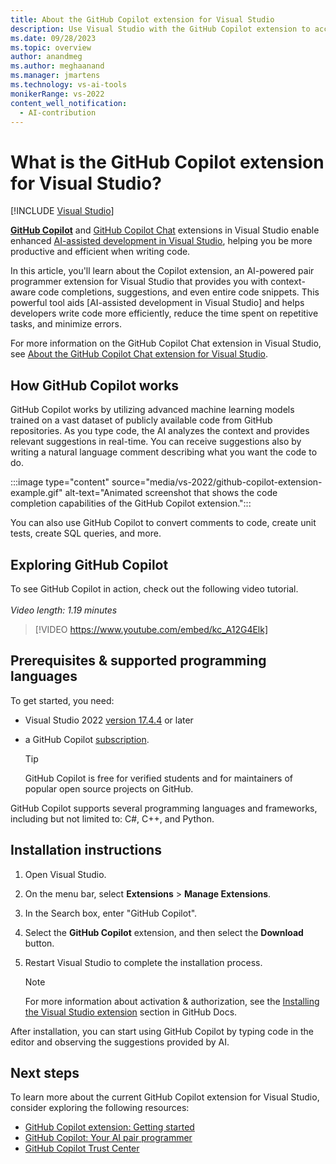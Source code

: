 ```yaml
---
title: About the GitHub Copilot extension for Visual Studio
description: Use Visual Studio with the GitHub Copilot extension to access AI features and generate information about your code, including suggested edits and new code snippets.
ms.date: 09/28/2023
ms.topic: overview 
author: anandmeg
ms.author: meghaanand
ms.manager: jmartens
ms.technology: vs-ai-tools
monikerRange: vs-2022
content_well_notification: 
  - AI-contribution
---
```

# What is the GitHub Copilot extension for Visual Studio?

 [!INCLUDE [Visual Studio](~/includes/applies-to-version/vs-windows-only.md)]

[**GitHub Copilot**](https://marketplace.visualstudio.com/items?itemName=GitHub.copilotvs) and [GitHub Copilot Chat](https://aka.ms/VSXGHCopilot) extensions in Visual Studio enable enhanced [AI-assisted development in Visual Studio](ai-assisted-development-visual-studio.md), helping you be more productive and efficient when writing code.

In this article, you'll learn about the Copilot extension, an AI-powered pair programmer extension for Visual Studio that provides you with context-aware code completions, suggestions, and even entire code snippets. This powerful tool aids [AI-assisted development in Visual Studio] and helps developers write code more efficiently, reduce the time spent on repetitive tasks, and minimize errors.

For more information on the GitHub Copilot Chat extension in Visual Studio, see [About the GitHub Copilot Chat extension for Visual Studio](visual-studio-github-copilot-chat.md).

## How GitHub Copilot works

GitHub Copilot works by utilizing advanced machine learning models trained on a vast dataset of publicly available code from GitHub repositories. As you type code, the AI analyzes the context and provides relevant suggestions in real-time. You can receive suggestions also by writing a natural language comment describing what you want the code to do.

:::image type="content" source="media/vs-2022/github-copilot-extension-example.gif" alt-text="Animated screenshot that shows the code completion capabilities of the GitHub Copilot extension.":::

You can also use GitHub Copilot to convert comments to code, create unit tests, create SQL queries, and more. 

## Exploring GitHub Copilot

To see GitHub Copilot in action, check out the following video tutorial. <br><br>*Video length: 1.19 minutes*

> [!VIDEO https://www.youtube.com/embed/kc_A12G4Elk]

## Prerequisites & supported programming languages

To get started, you need:
+ Visual Studio 2022 [version 17.4.4](/visualstudio/releases/2022/release-history) or later
+ a GitHub Copilot [subscription](https://docs.github.com/enterprise-cloud@latest/billing/managing-billing-for-github-copilot/about-billing-for-github-copilot). 

  > [!TIP]
  > GitHub Copilot is free for verified students and for maintainers of popular open source projects on GitHub.

GitHub Copilot supports several programming languages and frameworks, including but not limited to: C#, C++, and Python.

## Installation instructions

1. Open Visual Studio.
1. On the menu bar, select **Extensions** > **Manage Extensions**.
1. In the Search box, enter "GitHub Copilot".
1. Select the **GitHub Copilot** extension, and then select the **Download** button.
1. Restart Visual Studio to complete the installation process.

   > [!NOTE]
   > For more information about activation & authorization, see the [Installing the Visual Studio extension](https://docs.github.com/en/copilot/getting-started-with-github-copilot?tool=visualstudio#installing-the-visual-studio-extension) section in GitHub Docs.

After installation, you can start using GitHub Copilot by typing code in the editor and observing the suggestions provided by AI.

## Next steps

To learn more about the current GitHub Copilot extension for Visual Studio, consider exploring the following resources:

- [GitHub Copilot extension: Getting started](https://docs.github.com/copilot/getting-started-with-github-copilot?tool=visualstudio)
- [GitHub Copilot: Your AI pair programmer](https://github.com/features/copilot)
- [GitHub Copilot Trust Center](https://resources.github.com/copilot-trust-center/)
